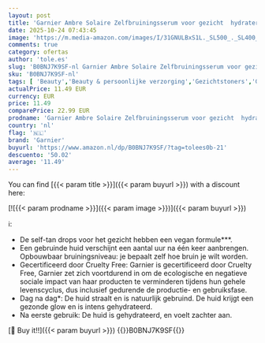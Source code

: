```yaml
---
layout: post
title: 'Garnier Ambre Solaire Zelfbruiningsserum voor gezicht  hydraterend  progressief en overmaat  kokoswater en hyaluronzuur  voor alle huidtypes  natuurlijke bronzer  30 ml'
date: 2025-10-24 07:43:45
image: 'https://m.media-amazon.com/images/I/31GNULBxS1L._SL500_._SL400_.jpg'
comments: true
category: ofertas
author: 'tole.es'
slug: 'B0BNJ7K9SF-nl Garnier Ambre Solaire Zelfbruiningsserum voor gezicht...'
sku: 'B0BNJ7K9SF-nl'
tags: [ 'Beauty','Beauty & persoonlijke verzorging','Gezichtstoners','Gezichtsverzorgingsproducten','Huidverzorging','garnier','🇳🇱', ]
actualPrice: 11.49 EUR
currency: EUR
price: 11.49
comparePrice: 22.99 EUR
prodname: 'Garnier Ambre Solaire Zelfbruiningsserum voor gezicht  hydraterend  progressief en overmaat  kokoswater en hyaluronzuur  voor alle huidtypes  natuurlijke bronzer  30 ml'
country: 'nl'
flag: '🇳🇱'
brand: 'Garnier'
buyurl: 'https://www.amazon.nl/dp/B0BNJ7K9SF/?tag=tolees0b-21'
descuento: '50.02'
average: '11.49'
---
```


You can find [{{< param title >}}]({{< param buyurl >}}) with a discount here:

[![{{< param prodname >}}]({{< param image >}})]({{< param buyurl >}})

ℹ️:

- De self-tan drops voor het gezicht hebben een vegan formule***.
- Een gebruinde huid verschijnt een aantal uur na één keer aanbrengen. Opbouwbaar bruiningsniveau: je bepaalt zelf hoe bruin je wilt worden.
- Gecertificeerd door Cruelty Free: Garnier is gecertificeerd door Cruelty Free, Garnier zet zich voortdurend in om de ecologische en negatieve sociale impact van haar producten te verminderen tijdens hun gehele levenscyclus, dus inclusief gedurende de productie- en gebruiksfase.
- Dag na dag*: De huid straalt en is natuurlijk gebruind. De huid krijgt een gezonde glow en is intens gehydrateerd.
- Na eerste gebruik: De huid is gehydrateerd, en voelt zachter aan.

[🛒 Buy it!!]({{< param buyurl >}})
{{<world>}}B0BNJ7K9SF{{</world>}}
